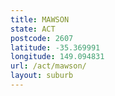 ```yaml
---
title: MAWSON
state: ACT
postcode: 2607
latitude: -35.369991
longitude: 149.094831
url: /act/mawson/
layout: suburb
---
```

